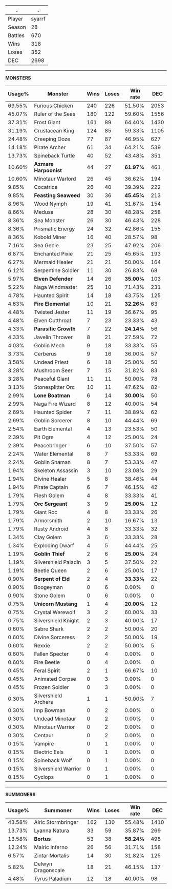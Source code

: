 .|.
|-|-
Player|syarrf
Season|28
Battles|670
Wins|318
Loses|352
DEC|2698

---
**MONSTERS**

Usage%|Monster|Wins|Loses|Win rate|DEC|
-|-|-|-|-|-|
69.55%|Furious Chicken|240|226|51.50%|2053|
45.07%|Ruler of the Seas|180|122|59.60%|1556|
37.31%|Frost Giant|161|89|64.40%|1430|
31.19%|Crustacean King|124|85|59.33%|1105|
24.48%|Creeping Ooze|77|87|46.95%|627|
14.18%|Pirate Archer|61|34|64.21%|539|
13.73%|Spineback Turtle|40|52|43.48%|351|
10.60%|**Azmare Harpoonist**|44|27|**61.97%**|461|
10.60%|Minotaur Warlord|26|45|36.62%|194|
9.85%|Cocatrice|26|40|39.39%|222|
9.85%|**Feasting Seaweed**|30|36|**45.45%**|213|
8.96%|Wood Nymph|19|41|31.67%|154|
8.66%|Medusa|28|30|48.28%|258|
8.36%|Sea Monster|26|30|46.43%|228|
8.36%|Prismatic Energy|24|32|42.86%|155|
8.36%|Kobold Miner|16|40|28.57%|98|
7.16%|Sea Genie|23|25|47.92%|206|
6.87%|Enchanted Pixie|21|25|45.65%|193|
6.27%|Mermaid Healer|21|21|50.00%|164|
6.12%|Serpentine Soldier|11|30|26.83%|68|
5.97%|**Elven Defender**|14|26|**35.00%**|103|
5.22%|Naga Windmaster|25|10|71.43%|231|
4.78%|Haunted Spirit|14|18|43.75%|125|
4.63%|**Fire Elemental**|10|21|**32.26%**|63|
4.48%|Twisted Jester|11|19|36.67%|95|
4.48%|Elven Cutthroat|7|23|23.33%|43|
4.33%|**Parasitic Growth**|7|22|**24.14%**|56|
4.33%|Javelin Thrower|8|21|27.59%|72|
4.03%|Goblin Mech|9|18|33.33%|55|
3.73%|Cerberus|9|16|36.00%|57|
3.58%|Undead Priest|6|18|25.00%|50|
3.28%|Mushroom Seer|7|15|31.82%|83|
3.28%|Peaceful Giant|11|11|50.00%|78|
3.13%|Stonesplitter Orc|10|11|47.62%|82|
2.99%|**Lone Boatman**|6|14|**30.00%**|50|
2.99%|Naga Fire Wizard|8|12|40.00%|54|
2.69%|Haunted Spider|7|11|38.89%|62|
2.69%|Goblin Sorcerer|8|10|44.44%|69|
2.54%|Earth Elemental|4|13|23.53%|50|
2.39%|Pit Ogre|4|12|25.00%|24|
2.39%|Peacebringer|6|10|37.50%|57|
2.24%|Water Elemental|8|7|53.33%|69|
2.24%|Goblin Shaman|8|7|53.33%|47|
1.94%|Skeleton Assassin|3|10|23.08%|29|
1.94%|Divine Healer|5|8|38.46%|44|
1.94%|Pirate Captain|6|7|46.15%|42|
1.79%|Flesh Golem|4|8|33.33%|41|
1.79%|**Orc Sergeant**|3|9|**25.00%**|12|
1.79%|Giant Roc|4|8|33.33%|26|
1.79%|Armorsmith|2|10|16.67%|13|
1.79%|Rusty Android|4|8|33.33%|32|
1.34%|Clay Golem|3|6|33.33%|28|
1.34%|Exploding Dwarf|4|5|44.44%|25|
1.19%|**Goblin Thief**|2|6|**25.00%**|24|
1.19%|Silvershield Paladin|3|5|37.50%|22|
1.19%|Beetle Queen|2|6|25.00%|17|
0.90%|**Serpent of Eld**|2|4|**33.33%**|22|
0.90%|Boogeyman|0|6|0.00%|0|
0.90%|Stone Golem|0|6|0.00%|0|
0.75%|**Unicorn Mustang**|1|4|**20.00%**|12|
0.75%|Crystal Werewolf|3|2|60.00%|33|
0.75%|Silvershield Knight|2|3|40.00%|17|
0.60%|Sabre Shark|2|2|50.00%|20|
0.60%|Divine Sorceress|2|2|50.00%|19|
0.60%|Rexxie|2|2|50.00%|5|
0.60%|Fallen Specter|0|4|0.00%|0|
0.60%|Fire Beetle|0|4|0.00%|0|
0.45%|Feral Spirit|2|1|66.67%|10|
0.45%|Animated Corpse|0|3|0.00%|0|
0.45%|Frozen Soldier|0|3|0.00%|0|
0.30%|Silvershield Archers|1|1|50.00%|7|
0.30%|Imp Bowman|0|2|0.00%|0|
0.30%|Undead Minotaur|0|2|0.00%|0|
0.30%|Minotaur Warrior|0|2|0.00%|0|
0.30%|Centaur|0|2|0.00%|0|
0.15%|Vampire|0|1|0.00%|0|
0.15%|Electric Eels|0|1|0.00%|0|
0.15%|Spineback Wolf|0|1|0.00%|0|
0.15%|Silvershield Warrior|0|1|0.00%|0|
0.15%|Cyclops|0|1|0.00%|0|

---
**SUMMONERS**

Usage%|Summoner|Wins|Loses|Win rate|DEC|
-|-|-|-|-|-|
43.58%|Alric Stormbringer|162|130|55.48%|1410|
13.73%|Lyanna Natura|33|59|35.87%|269|
13.58%|**Bortus**|53|38|**58.24%**|498|
12.24%|Malric Inferno|26|56|31.71%|158|
6.57%|Zintar Mortalis|14|30|31.82%|125|
5.82%|Delwyn Dragonscale|18|21|46.15%|137|
4.48%|Tyrus Paladium|12|18|40.00%|98|
